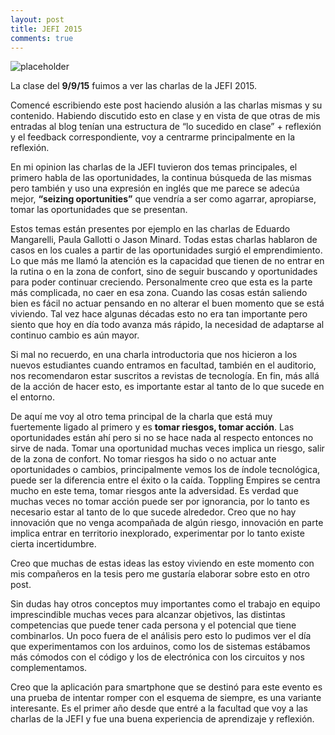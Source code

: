 ```yaml
---
layout: post
title: JEFI 2015
comments: true
---
```


![placeholder](https://lh3.googleusercontent.com/JwxBKasraFZWmeRae76dKa6Ym-1IQWeVIPgcv6FFYvQsqX9dTOoKSjrK6x5tKU_-XZU=w300)

La clase del **9/9/15** fuimos a ver las charlas de la JEFI 2015. 

Comencé escribiendo este post haciendo alusión a las charlas mismas y su contenido. Habiendo discutido esto en clase y en vista de que otras de mis entradas al blog tenían una estructura de “lo sucedido en clase” + reflexión y el feedback correspondiente, voy a centrarme principalmente en la reflexión.

En mi opinion las charlas de la JEFI tuvieron dos temas principales, el primero habla de las oportunidades, la continua búsqueda de las mismas pero también y uso una expresión en inglés que me parece se adecúa mejor, **“seizing oportunities”** que vendría a ser como agarrar, apropiarse, tomar las oportunidades que se presentan.

Estos temas están presentes por ejemplo en las charlas de Eduardo Mangarelli, Paula Gallotti o Jason Minard. Todas estas charlas hablaron de casos en los cuales a partir de las oportunidades surgió el emprendimiento. Lo que más me llamó la atención es la capacidad que tienen de no entrar en la rutina o en la zona de confort, sino de seguir buscando y oportunidades para poder continuar creciendo. Personalmente creo que esta es la parte más complicada, no caer en esa zona. Cuando las cosas están saliendo bien es fácil no actuar pensando en no alterar el buen momento que se está viviendo. Tal vez hace algunas décadas esto no era tan importante pero siento que hoy en día todo avanza más rápido, la necesidad de adaptarse al continuo cambio es aún mayor. 

Si mal no recuerdo, en una charla introductoria que nos hicieron a los nuevos estudiantes cuando entramos en facultad, también en el auditorio, nos recomendaron estar suscritos a revistas de tecnología. En fin, más allá de la acción de hacer esto, es importante estar al tanto de lo que sucede en el entorno.

De aquí me voy al otro tema principal de la charla que está muy fuertemente ligado al primero y es **tomar riesgos, tomar acción**. Las oportunidades están ahí pero si no se hace nada al respecto entonces no sirve de nada. Tomar una oportunidad muchas veces implica un riesgo, salir de la zona de confort. No tomar riesgos ha sido o no actuar ante oportunidades o cambios, principalmente vemos los de índole tecnológica, puede ser la diferencia entre el éxito o la caída. Toppling Empires se centra mucho en este tema, tomar riesgos ante la adversidad. Es verdad que muchas veces no tomar acción puede ser por ignorancia, por lo tanto es necesario estar al tanto de lo que sucede alrededor. Creo que no hay innovación que no venga acompañada de algún riesgo, innovación en parte implica entrar en territorio inexplorado, experimentar por lo tanto existe cierta incertidumbre.

Creo que muchas de estas ideas las estoy viviendo en este momento con mis compañeros en la tesis pero me gustaría elaborar sobre esto en otro post.

Sin dudas hay otros conceptos muy importantes como el trabajo en equipo imprescindible muchas veces para alcanzar objetivos, las distintas competencias que puede tener cada persona y el potencial que tiene combinarlos. Un poco fuera de el análisis pero esto lo pudimos ver el día que experimentamos con los arduinos, como los de sistemas estábamos más cómodos con el código y los de electrónica con los circuitos y nos complementamos.

Creo que la aplicación para smartphone que se destinó para este evento es una prueba de intentar romper con el esquema de siempre, es una variante interesante. Es el primer año desde que entré a la facultad que voy a las charlas de la JEFI y fue una buena experiencia de aprendizaje y reflexión.








